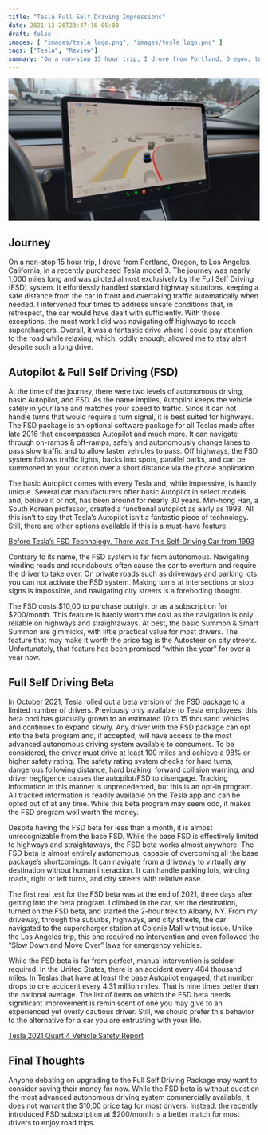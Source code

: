```yaml
---
title: "Tesla Full Self Driving Impressions"
date: 2021-12-26T23:47:16-05:00
draft: false
images: [ "images/tesla_logo.png", "images/tesla_logo.png" ]
tags: ["Tesla", "Review"]
summary: "On a non-stop 15 hour trip, I drove from Portland, Oregon, to Los Angeles, California, in a recently purchased Tesla model 3. The journey was nearly 1,000 miles long and was piloted almost exclusively by the Full Self Driving (FSD) system. It effortlessly handled standard highway situations, keeping a safe distance from the car in front and overtaking traffic automatically when needed. I intervened four times to address unsafe conditions that, in retrospect, the car would have dealt with sufficiently. With those exceptions, the most work I had to do was navigate off highways to reach superchargers. Overall, it was a fantastic drive where I could pay attention to the road while relaxing, which, oddly enough, allowed me to stay alert despite such a long drive."
---
```


![img](images/tesla_fsd_banner.jpg)

## Journey

On a non-stop 15 hour trip, I drove from Portland, Oregon, to Los Angeles, California, in a recently purchased Tesla model 3. The journey was nearly 1,000 miles long and was piloted almost exclusively by the Full Self Driving (FSD) system. It effortlessly handled standard highway situations, keeping a safe distance from the car in front and overtaking traffic automatically when needed. I intervened four times to address unsafe conditions that, in retrospect, the car would have dealt with sufficiently. With those exceptions, the most work I did was navigating off highways to reach superchargers. Overall, it was a fantastic drive where I could pay attention to the road while relaxing, which, oddly enough, allowed me to stay alert despite such a long drive.

## Autopilot & Full Self Driving (FSD)

At the time of the journey, there were two levels of autonomous driving, basic Autopilot, and FSD. As the name implies, Autopilot keeps the vehicle safely in your lane and matches your speed to traffic. Since it can not handle turns that would require a turn signal, it is best suited for highways. The FSD package is an optional software package for all Teslas made after late 2016 that encompasses Autopilot and much more. It can navigate through on-ramps & off-ramps, safely and autonomously change lanes to pass slow traffic and to allow faster vehicles to pass. Off highways, the FSD system follows traffic lights, backs into spots, parallel parks, and can be summoned to your location over a short distance via the phone application.

The basic Autopilot comes with every Tesla and, while impressive, is hardly unique. Several car manufacturers offer basic Autopilot in select models and, believe it or not, has been around for nearly 30 years. Min-hong Han, a South Korean professor, created a functional autopilot as early as 1993. All this isn’t to say that Tesla’s Autopilot isn’t a fantastic piece of technology. Still, there are other options available if this is a must-have feature.

[Before Tesla’s FSD Technology, There was This Self-Driving Car from 1993](https://www.techeblog.com/korea-self-driving-car-1993/)

Contrary to its name, the FSD system is far from autonomous. Navigating winding roads and roundabouts often cause the car to overturn and require the driver to take over. On private roads such as driveways and parking lots, you can not activate the FSD system. Making turns at intersections or stop signs is impossible, and navigating city streets is a foreboding thought.

The FSD costs $10,00 to purchase outright or as a subscription for $200/month. This feature is hardly worth the cost as the navigation is only reliable on highways and straightaways. At best, the basic Summon & Smart Summon are gimmicks, with little practical value for most drivers. The feature that may make it worth the price tag is the Autosteer on city streets. Unfortunately, that feature has been promised “within the year” for over a year now.

## Full Self Driving Beta

In October 2021, Tesla rolled out a beta version of the FSD package to a limited number of drivers. Previously only available to Tesla employees, this beta pool has gradually grown to an estimated 10 to 15 thousand vehicles and continues to expand slowly. Any driver with the FSD package can opt into the beta program and, if accepted, will have access to the most advanced autonomous driving system available to consumers. To be considered, the driver must drive at least 100 miles and achieve a 98% or higher safety rating. The safety rating system checks for hard turns, dangerous following distance, hard braking, forward collision warning, and driver negligence causes the autopilot/FSD to disengage. Tracking information in this manner is unprecedented, but this is an opt-in program. All tracked information is readily available on the Tesla app and can be opted out of at any time. While this beta program may seem odd, it makes the FSD program well worth the money.

Despite having the FSD beta for less than a month, it is almost unrecognizable from the base FSD. While the base FSD is effectively limited to highways and straightaways, the FSD beta works almost anywhere. The FSD beta is almost entirely autonomous, capable of overcoming all the base package’s shortcomings. It can navigate from a driveway to virtually any destination without human interaction. It can handle parking lots, winding roads, right or left turns, and city streets with relative ease.

The first real test for the FSD beta was at the end of 2021, three days after getting into the beta program. I climbed in the car, set the destination, turned on the FSD beta, and started the 2-hour trek to Albany, NY. From my driveway, through the suburbs, highways, and city streets, the car navigated to the supercharger station at Colonie Mall without issue. Unlike the Los Angeles trip, this one required no intervention and even followed the “Slow Down and Move Over” laws for emergency vehicles.

While the FSD beta is far from perfect, manual intervention is seldom required. In the United States, there is an accident every 484 thousand miles. In Teslas that have at least the base Autopilot engaged, that number drops to one accident every 4.31 million miles. That is nine times better than the national average. The list of items on which the FSD beta needs significant improvement is reminiscent of one you may give to an experienced yet overly cautious driver. Still, we should prefer this behavior to the alternative for a car you are entrusting with your life.

[Tesla 2021 Quart 4 Vehicle Safety Report](https://www.tesla.com/VehicleSafetyReport?Q42021)

## Final Thoughts

Anyone debating on upgrading to the Full Self Driving Package may want to consider saving their money for now. While the FSD beta is without question the most advanced autonomous driving system commercially available, it does not warrant the $10,00 price tag for most drivers. Instead, the recently introduced FSD subscription at $200/month is a better match for most drivers to enjoy road trips.